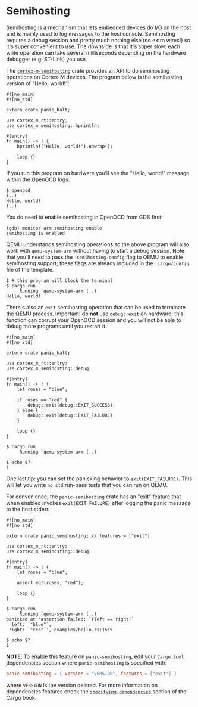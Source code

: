 # Semihosting

Semihosting is a mechanism that lets embedded devices do I/O on the host and is
mainly used to log messages to the host console. Semihosting requires a debug
session and pretty much nothing else (no extra wires!) so it's super convenient
to use. The downside is that it's super slow: each write operation can take
several milliseconds depending on the hardware debugger (e.g. ST-Link) you use.

The [`cortex-m-semihosting`] crate provides an API to do semihosting operations
on Cortex-M devices. The program below is the semihosting version of "Hello,
world!":

[`cortex-m-semihosting`]: https://crates.io/crates/cortex-m-semihosting

```rust,ignore
#![no_main]
#![no_std]

extern crate panic_halt;

use cortex_m_rt::entry;
use cortex_m_semihosting::hprintln;

#[entry]
fn main() -> ! {
    hprintln!("Hello, world!").unwrap();

    loop {}
}
```

If you run this program on hardware you'll see the "Hello, world!" message
within the OpenOCD logs.

``` console
$ openocd
(..)
Hello, world!
(..)
```

You do need to enable semihosting in OpenOCD from GDB first:
``` console
(gdb) monitor arm semihosting enable
semihosting is enabled
```

QEMU understands semihosting operations so the above program will also work with
`qemu-system-arm` without having to start a debug session. Note that you'll
need to pass the `-semihosting-config` flag to QEMU to enable semihosting
support; these flags are already included in the `.cargo/config` file of the
template.

``` console
$ # this program will block the terminal
$ cargo run
     Running `qemu-system-arm (..)
Hello, world!
```

There's also an `exit` semihosting operation that can be used to terminate the
QEMU process. Important: do **not** use `debug::exit` on hardware; this function
can corrupt your OpenOCD session and you will not be able to debug more programs
until you restart it.

```rust,ignore
#![no_main]
#![no_std]

extern crate panic_halt;

use cortex_m_rt::entry;
use cortex_m_semihosting::debug;

#[entry]
fn main() -> ! {
    let roses = "blue";

    if roses == "red" {
        debug::exit(debug::EXIT_SUCCESS);
    } else {
        debug::exit(debug::EXIT_FAILURE);
    }

    loop {}
}
```

``` console
$ cargo run
     Running `qemu-system-arm (..)

$ echo $?
1
```

One last tip: you can set the panicking behavior to `exit(EXIT_FAILURE)`. This
will let you write `no_std` run-pass tests that you can run on QEMU.

For convenience, the `panic-semihosting` crate has an "exit" feature that when
enabled invokes `exit(EXIT_FAILURE)` after logging the panic message to the host
stderr.

```rust,ignore
#![no_main]
#![no_std]

extern crate panic_semihosting; // features = ["exit"]

use cortex_m_rt::entry;
use cortex_m_semihosting::debug;

#[entry]
fn main() -> ! {
    let roses = "blue";

    assert_eq!(roses, "red");

    loop {}
}
```

``` console
$ cargo run
     Running `qemu-system-arm (..)
panicked at 'assertion failed: `(left == right)`
  left: `"blue"`,
 right: `"red"`', examples/hello.rs:15:5

$ echo $?
1
```

**NOTE**: To enable this feature on `panic-semihosting`, edit your
`Cargo.toml` dependencies section where `panic-semihosting` is specified with:

``` toml
panic-semihosting = { version = "VERSION", features = ["exit"] }
```

where `VERSION` is the version desired. For more information on dependencies
features check the [`specifying dependencies`] section of the Cargo book.

[`specifying dependencies`]:
https://doc.rust-lang.org/cargo/reference/specifying-dependencies.html
